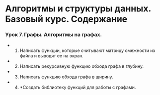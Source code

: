 # Алгоритмы и структуры данных. Базовый курс. Содержание

### Урок 7. Графы. Алгоритмы на графах.

  - 1. Написать функции, которые считывают матрицу смежности из файла и выводят ее на экран.
  - 2. Написать рекурсивную функцию обхода графа в глубину.
  - 3. Написать функцию обхода графа в ширину.
  - 4. *Создать библиотеку функций для работы с графами.
